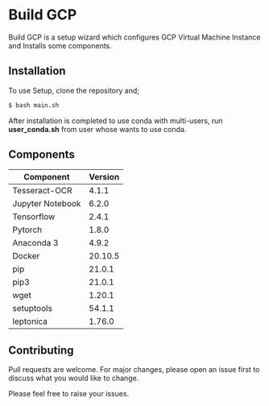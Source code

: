 # Build GCP

Build GCP is a setup wizard which configures GCP Virtual Machine Instance and Installs some components.

## Installation

To use Setup, clone the repository  and;

```bash
$ bash main.sh
```
After installation is completed to use conda with multi-users, run **user_conda.sh** from user whose wants to use conda.

## Components
| Component | Version |
| ------ | ------ |
| Tesseract-OCR |  4.1.1 |
| Jupyter Notebook | 6.2.0|
| Tensorflow | 2.4.1 |
| Pytorch | 1.8.0 |
| Anaconda 3 | 4.9.2 |
| Docker | 20.10.5 |
| pip | 21.0.1 |
| pip3 | 21.0.1 |
| wget | 1.20.1 |
| setuptools | 54.1.1 |
| leptonica | 1.76.0 |

## Contributing
Pull requests are welcome. For major changes, please open an issue first to discuss what you would like to change.

Please feel free to raise your issues.

